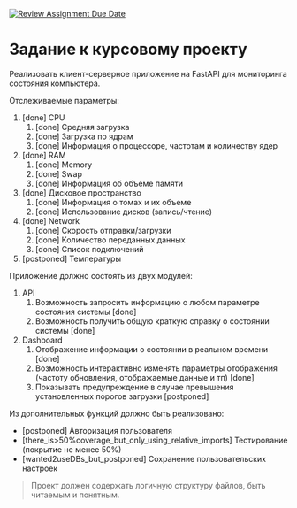 [![Review Assignment Due Date](https://classroom.github.com/assets/deadline-readme-button-24ddc0f5d75046c5622901739e7c5dd533143b0c8e959d652212380cedb1ea36.svg)](https://classroom.github.com/a/CDl7acob)
# Задание к курсовому проекту

Реализовать клиент-серверное приложение на FastAPI для мониторинга состояния компьютера.

Отслеживаемые параметры:

1. [done] CPU
   1. [done] Средняя загрузка
   2. [done] Загрузка по ядрам
   3. [done] Информация о процессоре, частотам и количеству ядер
2. [done] RAM
   1. [done] Memory
   2. [done] Swap
   3. [done] Информация об объеме памяти
3. [done] Дисковое пространство
   1. [done] Информация о томах и их объеме
   2. [done] Использование дисков (запись/чтение)
4. [done] Network
   1. [done] Скорость отправки/загрузки
   2. [done] Количество переданных данных
   3. [done] Список подключений
5. [postponed] Температуры

Приложение должно состоять из двух модулей:

1. API
   1. Возможность запросить информацию о любом параметре состояния системы [done]
   2. Возможность получить общую краткую справку о состоянии системы [done]
2. Dashboard
   1. Отображение информации о состоянии в реальном времени [done]
   2. Возможность интерактивно изменять параметры отображения (частоту обновления, отображаемые данные и тп) [done]
   3. Показывать предупреждение в случае превышения установленных порогов загрузки [postponed]

Из дополнительных функций должно быть реализовано:

- [postponed] Авторизация пользователя
- [there_is>50%coverage_but_only_using_relative_imports] Тестирование (покрытие не менее 50%)
- [wanted2useDBs_but_postponed] Сохранение пользовательских настроек

> Проект должен содержать логичную структуру файлов, быть читаемым и понятным.
